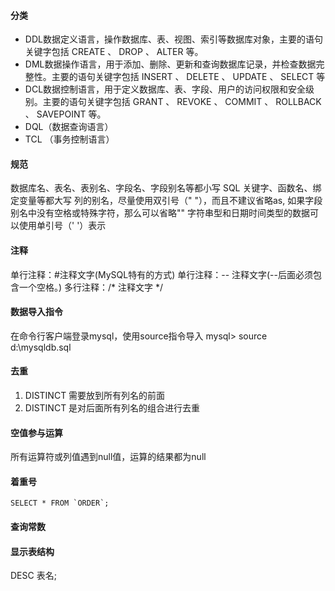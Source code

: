 #### **分类**
* DDL数据定义语言，操作数据库、表、视图、索引等数据库对象，主要的语句关键字包括 CREATE 、 DROP 、 ALTER 等。
* DML数据操作语言，用于添加、删除、更新和查询数据库记录，并检查数据完整性。主要的语句关键字包括 INSERT 、 DELETE 、 UPDATE 、 SELECT 等
* DCL数据控制语言，用于定义数据库、表、字段、用户的访问权限和安全级别。主要的语句关键字包括 GRANT 、 REVOKE 、 COMMIT 、 ROLLBACK 、 SAVEPOINT 等。
* DQL（数据查询语言）
* TCL （事务控制语言）
#### **规范**
数据库名、表名、表别名、字段名、字段别名等都小写
SQL 关键字、函数名、绑定变量等都大写
列的别名，尽量使用双引号（" "），而且不建议省略as, 如果字段别名中没有空格或特殊字符，那么可以省略""
字符串型和日期时间类型的数据可以使用单引号（' '）表示
#### **注释**
单行注释：#注释文字(MySQL特有的方式) 
单行注释：-- 注释文字(--后面必须包含一个空格。) 
多行注释：/* 注释文字 */
#### **数据导入指令**
在命令行客户端登录mysql，使用source指令导入
mysql> source d:\mysqldb.sql
#### **去重**
1. DISTINCT 需要放到所有列名的前面
2. DISTINCT 是对后面所有列名的组合进行去重
#### **空值参与运算**
所有运算符或列值遇到null值，运算的结果都为null
#### **着重号**
```
SELECT * FROM `ORDER`;
```
#### **查询常数**
#### **显示表结构**
DESC 表名;